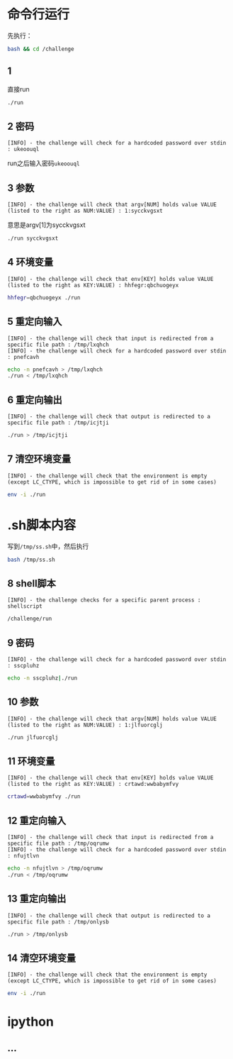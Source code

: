 
# 命令行运行
先执行：
```sh
bash && cd /challenge
```
## 1
直接run
```sh
./run
```
## 2 密码
```
[INFO] - the challenge will check for a hardcoded password over stdin : ukeoouql
```
run之后输入密码`ukeoouql`

## 3 参数
```
[INFO] - the challenge will check that argv[NUM] holds value VALUE (listed to the right as NUM:VALUE) : 1:sycckvgsxt
```
意思是argv\[1\]为sycckvgsxt
```sh
./run sycckvgsxt
```
## 4 环境变量
```
[INFO] - the challenge will check that env[KEY] holds value VALUE (listed to the right as KEY:VALUE) : hhfegr:qbchuogeyx
```
```sh
hhfegr=qbchuogeyx ./run
```
## 5 重定向输入
```
[INFO] - the challenge will check that input is redirected from a specific file path : /tmp/lxqhch
[INFO] - the challenge will check for a hardcoded password over stdin : pnefcavh
```
```sh
echo -n pnefcavh > /tmp/lxqhch
./run < /tmp/lxqhch
```
## 6 重定向输出
```
[INFO] - the challenge will check that output is redirected to a specific file path : /tmp/icjtji
```
```sh
./run > /tmp/icjtji
```
## 7 清空环境变量
```
[INFO] - the challenge will check that the environment is empty (except LC_CTYPE, which is impossible to get rid of in some cases)
```
```sh
env -i ./run 
```
# .sh脚本内容
写到`/tmp/ss.sh`中，然后执行
```sh
bash /tmp/ss.sh
```
## 8 shell脚本
```
[INFO] - the challenge checks for a specific parent process : shellscript
```
```sh
/challenge/run
```
## 9 密码
```
[INFO] - the challenge will check for a hardcoded password over stdin : sscpluhz
```
```sh
echo -n sscpluhz|./run
```
## 10 参数
```
[INFO] - the challenge will check that argv[NUM] holds value VALUE (listed to the right as NUM:VALUE) : 1:jlfuorcglj
```
```sh
./run jlfuorcglj
```
## 11 环境变量
```
[INFO] - the challenge will check that env[KEY] holds value VALUE (listed to the right as KEY:VALUE) : crtawd:wwbabymfvy
```
```sh
crtawd=wwbabymfvy ./run
```
## 12 重定向输入
```
[INFO] - the challenge will check that input is redirected from a specific file path : /tmp/oqrumw
[INFO] - the challenge will check for a hardcoded password over stdin : nfujtlvn
```
```sh
echo -n nfujtlvn > /tmp/oqrumw
./run < /tmp/oqrumw
```
## 13 重定向输出
```
[INFO] - the challenge will check that output is redirected to a specific file path : /tmp/onlysb
```
```sh
./run > /tmp/onlysb
```
## 14 清空环境变量
```
[INFO] - the challenge will check that the environment is empty (except LC_CTYPE, which is impossible to get rid of in some cases)
```
```sh
env -i ./run 
```
# ipython
## ...
